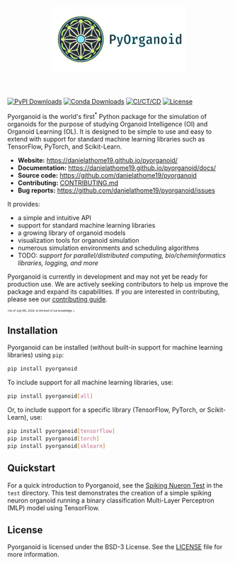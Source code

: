 <h1 align="center">
<img src=".github/images/logo_hero.png" width="300" alt="Pyorganoid Logo">
</h1><br>


[![PyPI Downloads](https://img.shields.io/pypi/dm/pyorganoid.svg?label=PyPI%20downloads)](
https://pypi.org/project/pyorganoid/)
[![Conda Downloads](https://img.shields.io/conda/dn/conda-forge/pyorganoid.svg?label=Conda%20downloads)](
https://anaconda.org/conda-forge/pyorganoid)
[![CI/CT/CD](https://github.com/danielathome19/pyorganoid/actions/workflows/package_upload.yml/badge.svg)](https://github.com/danielathome19/pyorganoid/actions/workflows/package_upload.yml)
[![License](https://img.shields.io/github/license/danielathome19/pyorganoid.svg)](https://github.com/danielathome19/pyorganoid/blob/main/LICENSE.md)
<!--[![Research Paper](https://img.shields.io/badge/DOI-10)](
https://DOI_LINK_HERE)-->


Pyorganoid is the world's first<sup>*</sup> Python package for the simulation of organoids for the purpose of studying 
Organoid Intelligence (OI) and Organoid Learning (OL).
It is designed to be simple to use and easy to extend with support for standard machine
learning libraries such as TensorFlow, PyTorch, and Scikit-Learn.

- **Website:** https://danielathome19.github.io/pyorganoid/
- **Documentation:** https://danielathome19.github.io/pyorganoid/docs/
- **Source code:** https://github.com/danielathome19/pyorganoid
- **Contributing:** [CONTRIBUTING.md](CONTRIBUTING.md)
- **Bug reports:** https://github.com/danielathome19/pyorganoid/issues

It provides:

- a simple and intuitive API
- support for standard machine learning libraries
- a growing library of organoid models
- visualization tools for organoid simulation
- numerous simulation environments and scheduling algorithms
- TODO: *support for parallel/distributed computing, bio/cheminformatics libraries, logging, and more*

Pyorganoid is currently in development and may not yet be ready for production use. We are actively seeking contributors
to help us improve the package and expand its capabilities. If you are interested in contributing, please see our
[contributing guide](CONTRIBUTING.md).

<p style="font-size: 6px">*As of July 6th, 2024, to the best of our knowledge :)</p>

## Installation

Pyorganoid can be installed (without built-in support for machine learning libraries) using `pip`:

```bash
pip install pyorganoid
```

To include support for all machine learning libraries, use:

```bash
pip install pyorganoid[all]
```

Or, to include support for a specific library (TensorFlow, PyTorch, or Scikit-Learn), use:

```bash
pip install pyorganoid[tensorflow]
pip install pyorganoid[torch]
pip install pyorganoid[sklearn]
```

## Quickstart

For a quick introduction to Pyorganoid, see the [Spiking Nueron Test](tests/spiking_test.py) in the `test` directory.
This test demonstrates the creation of a simple spiking neuron organoid running a binary classification Multi-Layer
Perceptron (MLP) model using TensorFlow.

## License

Pyorganoid is licensed under the BSD-3 License. See the [LICENSE](LICENSE.md) file for more information.

<!-- Project development began July 6th, 2024. -->
